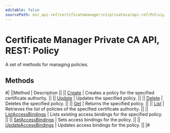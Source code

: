 ```yaml
---
editable: false
sourcePath: en/_api-ref/certificatemanager/v1/privateca/api-ref/Policy/index.md
---
```


# Certificate Manager Private CA API, REST: Policy

A set of methods for managing policies.

## Methods

#|
||Method | Description ||
|| [Create](create.md) | Creates a policy for the specified certificate authority. ||
|| [Update](update.md) | Updates the specified policy. ||
|| [Delete](delete.md) | Deletes the specified policy. ||
|| [Get](get.md) | Returns the specified policy. ||
|| [List](list.md) | Retrieves the list of policies of the specified certificate authority. ||
|| [ListAccessBindings](listAccessBindings.md) | Lists existing access bindings for the specified policy. ||
|| [SetAccessBindings](setAccessBindings.md) | Sets access bindings for the policy. ||
|| [UpdateAccessBindings](updateAccessBindings.md) | Updates access bindings for the policy. ||
|#